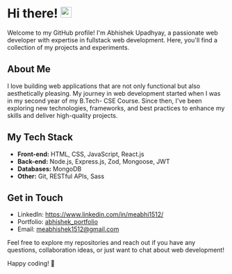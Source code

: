 <!-- <div align="center">
   <h1>Hi there, I'm Abhishek <img src="https://media.giphy.com/media/hvRJCLFzcasrR4ia7z/giphy.gif" width="25px"> </h1>
</div>

🧑‍🎓 B.Tech CSE Graduate
👩🏻‍💻 Web Developer sharing about my journey and learnings in tech<br/>
🚀 Proficient in Frontend Web Development<br/>
💭 Currently learning about backend web development and databases<br/>


### - Languages and Tools...

![HTML5](https://img.shields.io/badge/html5-%23E34F26.svg?style=for-the-badge&logo=html5&logoColor=white)
![CSS3](https://img.shields.io/badge/css3-%231572B6.svg?style=for-the-badge&logo=css3&logoColor=white)
![JavaScript](https://img.shields.io/badge/javascript-%23323330.svg?style=for-the-badge&logo=javascript&logoColor=%23F7DF1E)
![Python](https://img.shields.io/badge/python-3670A0?style=for-the-badge&logo=python&logoColor=ffdd54)
![Java](https://img.shields.io/badge/java-%23ED8B00.svg?style=for-the-badge&logo=openjdk&logoColor=white)
![C](https://img.shields.io/badge/c-%2300599C.svg?style=for-the-badge&logo=c&logoColor=white)<br/>
![React](https://img.shields.io/badge/react-%2320232a.svg?style=for-the-badge&logo=react&logoColor=%2361DAFB)
![TailwindCSS](https://img.shields.io/badge/tailwindcss-%2338B2AC.svg?style=for-the-badge&logo=tailwind-css&logoColor=white)

### - What i do
<br />
<p align="center">
   <img src="https://media.giphy.com/media/f9XgHHnPnDjOF1hWpl/giphy.gif" />
</p>

<p align="center">💙 If you like my projects, Give them ⭐ and Share it with friends!</p>
</p>
<p align="center">Made with ❤️ in Bharat</p>

<h2 align='center'>⚡️<i>Stay awesome!</i>⚡️</h2> -->

# Hi there! <img src="https://media.giphy.com/media/hvRJCLFzcasrR4ia7z/giphy.gif" width="25px">

Welcome to my GitHub profile! I'm Abhishek Upadhyay, a passionate web developer with expertise in fullstack web development. Here, you'll find a collection of my projects and experiments.

## About Me

I love building web applications that are not only functional but also aesthetically pleasing. My journey in web development started when I was in my second year of my B.Tech- CSE Course. Since then, I've been exploring new technologies, frameworks, and best practices to enhance my skills and deliver high-quality projects.

## My Tech Stack

- **Front-end:** HTML, CSS, JavaScript, React.js
- **Back-end:** Node.js, Express.js, Zod, Mongoose, JWT
- **Databases:** MongoDB
- **Other:** Git, RESTful APIs, Sass

## Get in Touch

- LinkedIn: https://www.linkedin.com/in/meabhi1512/
- Portfolio: [abhishek_portfolio](https://abhi-port-devz.vercel.app/)
- Email: meabhishek1512@gmail.com

Feel free to explore my repositories and reach out if you have any questions, collaboration ideas, or just want to chat about web development!

Happy coding! 🚀
